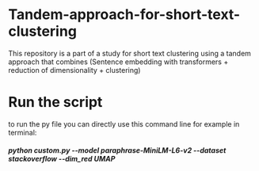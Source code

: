 # Tandem-approach-for-short-text-clustering
This repository is a part of a study for short text clustering using a tandem approach that combines (Sentence embedding with transformers + reduction of dimensionality + clustering)

# Run the script
to run the py file you can directly use this command line for example in terminal:
  ##### python custom.py --model paraphrase-MiniLM-L6-v2 --dataset stackoverflow --dim_red UMAP
